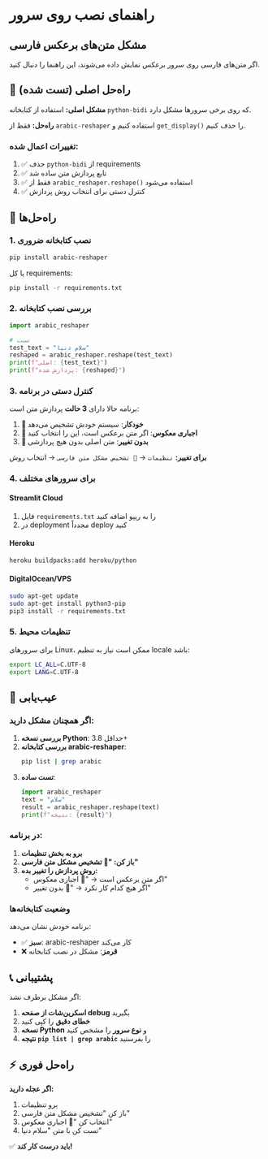 # راهنمای نصب روی سرور

## مشکل متن‌های برعکس فارسی

اگر متن‌های فارسی روی سرور برعکس نمایش داده می‌شوند، این راهنما را دنبال کنید.

## 🎯 راه‌حل اصلی (تست شده)

**مشکل اصلی:** استفاده از کتابخانه `python-bidi` که روی برخی سرورها مشکل دارد.

**راه‌حل:** فقط از `arabic-reshaper` استفاده کنیم و `get_display()` را حذف کنیم.

### تغییرات اعمال شده:
1. ✅ حذف `python-bidi` از requirements
2. ✅ تابع پردازش متن ساده شد
3. ✅ فقط از `arabic_reshaper.reshape()` استفاده می‌شود
4. ✅ کنترل دستی برای انتخاب روش پردازش

## 🔧 راه‌حل‌ها

### 1. نصب کتابخانه ضروری

```bash
pip install arabic-reshaper
```

یا کل requirements:

```bash
pip install -r requirements.txt
```

### 2. بررسی نصب کتابخانه

```python
import arabic_reshaper

# تست
test_text = "سلام دنیا"
reshaped = arabic_reshaper.reshape(test_text)
print(f"اصلی: {test_text}")
print(f"پردازش شده: {reshaped}")
```

### 3. کنترل دستی در برنامه

برنامه حالا دارای **3 حالت** پردازش متن است:

1. **🤖 خودکار**: سیستم خودش تشخیص می‌دهد
2. **🔄 اجباری معکوس**: اگر متن برعکس است، این را انتخاب کنید  
3. **📝 بدون تغییر**: متن اصلی بدون هیچ پردازشی

**برای تغییر:** `تنظیمات` → `🔧 تشخیص مشکل متن فارسی` → انتخاب روش

### 4. برای سرورهای مختلف

#### Streamlit Cloud
1. فایل `requirements.txt` را به ریپو اضافه کنید
2. در deployment مجدداً deploy کنید

#### Heroku
```bash
heroku buildpacks:add heroku/python
```

#### DigitalOcean/VPS
```bash
sudo apt-get update
sudo apt-get install python3-pip
pip3 install -r requirements.txt
```

### 5. تنظیمات محیط

برای سرورهای Linux، ممکن است نیاز به تنظیم locale باشد:

```bash
export LC_ALL=C.UTF-8
export LANG=C.UTF-8
```

## 🐛 عیب‌یابی

### اگر همچنان مشکل دارید:

1. **بررسی نسخه Python**: حداقل 3.8+
2. **بررسی کتابخانه arabic-reshaper**: 
   ```bash
   pip list | grep arabic
   ```
3. **تست ساده**:
   ```python
   import arabic_reshaper
   text = "سلام"
   result = arabic_reshaper.reshape(text)
   print(f"نتیجه: {result}")
   ```

### در برنامه:

1. **برو به بخش تنظیمات**
2. **باز کن: "🔧 تشخیص مشکل متن فارسی"**  
3. **روش پردازش را تغییر بده:**
   - اگر متن برعکس است → "🔄 اجباری معکوس"
   - اگر هیچ کدام کار نکرد → "📝 بدون تغییر"

### وضعیت کتابخانه‌ها

برنامه خودش نشان می‌دهد:
- ✅ **سبز**: arabic-reshaper کار می‌کند
- ❌ **قرمز**: مشکل در نصب کتابخانه

## 📞 پشتیبانی

اگر مشکل برطرف نشد:

1. **اسکرین‌شات از صفحه debug** بگیرید
2. **خطای دقیق** را کپی کنید  
3. **نسخه Python** و **نوع سرور** را مشخص کنید
4. **نتیجه `pip list | grep arabic`** را بفرستید

## ⚡ راه‌حل فوری

**اگر عجله دارید:**

1. برو تنظیمات
2. باز کن "تشخیص مشکل متن فارسی"  
3. انتخاب کن "🔄 اجباری معکوس"
4. تست کن با متن "سلام دنیا"

✅ **باید درست کار کند!** 